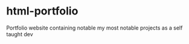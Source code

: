 # html-portfolio
Portfolio website containing notable my most notable projects as a self taught dev
